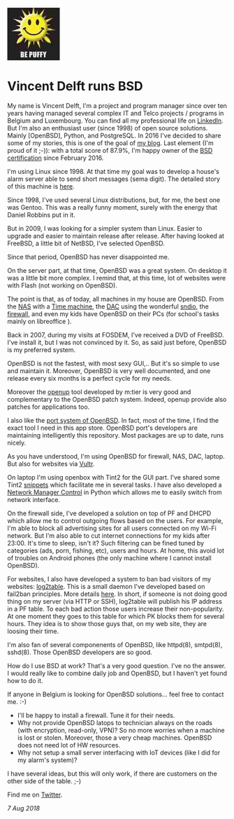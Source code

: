 <p><a href="/" alt="avatar" title="home page"><img src="videlft.jpeg" class="w3"></a></p>

# Vincent Delft runs BSD

My name is Vincent Delft, I'm a project and program manager since
over ten years having managed several complex IT and Telco projects
/ programs in Belgium and Luxembourg. You can find all my professional
life on [LinkedIn](https://www.linkedin.com/in/vincentdelft). But
I'm also an enthusiast user (since 1998) of open source solutions.
Mainly [OpenBSD], Python, and PostgreSQL. In 2016 I've decided to
share some of my stories, this is one of the goal of [my
blog](http://www.vincentdelft.be/).  Last element (I'm proud of it
;-)): with a total score of 87.9%, I'm happy owner of the [BSD
certification](http://www.bsdcertification.org/) since February
2016.

I'm using Linux since 1998. At that time my goal was to develop a
house's alarm server able to send short messages (sema digit). The
detailed story of this machine is
[here](http://www.vincentdelft.be/post/post_20160709).

Since 1998, I've used several Linux distributions, but, for me, the
best one was Gentoo. This was a really funny moment, surely with
the energy that Daniel Robbins put in it.

But in 2009, I was looking for a simpler system than Linux. Easier
to upgrade and easier to maintain release after release. After
having looked at FreeBSD, a little bit of NetBSD, I've selected
OpenBSD.

Since that period, OpenBSD has never disappointed me. 

On the server part, at that time, OpenBSD was a great system. On
desktop it was a little bit more complex. I remind that, at this
time, lot of websites were with Flash (not working on OpenBSD).

The point is that, as of today, all machines in my house are OpenBSD.
From the [NAS](http://www.vincentdelft.be/post/post_20160719) with
a [Time machine](http://www.vincentdelft.be/post/post_20160724),
the [DAC](http://www.vincentdelft.be/post/post_20160726) using the
wonderful [sndio](http://man.openbsd.org/sndio), the
[firewall](http://www.vincentdelft.be/post/post_20160714), and even
my kids have OpenBSD on their PCs (for school's tasks mainly on
libreoffice ).

Back in 2007, during my visits at FOSDEM, I've received a DVD of
FreeBSD. I've install it, but I was not convinced by it. So, as
said just before, OpenBSD is my preferred system.

OpenBSD is not the fastest, with most sexy GUI,.. But it's so simple
to use and maintain it. Moreover, OpenBSD is very well documented,
and one release every six months is a perfect cycle for my needs.

Moreover the [openup](https://www.mtier.org/solutions/apps/openup/)
tool developed by m:tier is very good and complementary to the
OpenBSD patch system. Indeed, openup provide also patches for
applications too.

I also like the [port system of OpenBSD](http://openports.se/). In
fact, most of the time, I find the exact tool I need in this app
store. OpenBSD port's developers are maintaining intelligently this
repository. Most packages are up to date, runs nicely.

As you have understood, I'm using OpenBSD for firewall, NAS, DAC,
laptop. But also for websites via [Vultr](https://www.vultr.com).

On laptop I'm using openbox with Tint2 for the GUI part. I've shared
some Tint2 [snippets](http://www.vincentdelft.be/category/tint2)
which facilitate me in several tasks. I have also developed a
[Network Manager Control](http://www.vincentdelft.be/category/nmctl)
in Python which allows me to easily switch from network interface.

On the firewall side, I've developed a solution on top of PF and
DHCPD which allow me to control outgoing flows based on the users.
For example, I'm able to block all advertising sites for all users
connected on my Wi-Fi network. But I'm also able to cut internet
connections for my kids after 23:00. It's time to sleep, isn't it?
Such filtering can be fined tuned by categories (ads, porn, fishing,
etc), users and hours. At home, this avoid lot of troubles on Android
phones (the only machine where I cannot install OpenBSD).

For websites, I also have developed a system to ban bad visitors
of my websites:
[log2table](https://sourceforge.net/projects/log2table/files/).
This is a small daemon I've developed based on fail2ban principles.
More details
[here](https://sourceforge.net/p/log2table/code/ci/master/tree/).
In short, if someone is not doing good thing on my server (via HTTP
or SSH), log2table will publish his IP address in a PF table.  To
each bad action those users increase their non-popularity. At one
moment they goes to this table for which PK blocks them for several
hours. They idea is to show those guys that, on my web site, they
are loosing their time.

I'm also fan of several componenents of OpenBSD, like httpd(8),
smtpd(8), sshd(8). Those OpenBSD developers are so good.

How do I use BSD at work? That's a very good question. I've no the
answer. I would really like to combine daily job and OpenBSD, but
I haven't yet found how to do it.

If anyone in Belgium is looking for OpenBSD solutions... feel free
to contact me. :-)

- I'll be happy to install a firewall. Tune it for their needs. 
- Why not provide OpenBSD latops to technician always on the roads
  (with encryption, read-only, VPN)? So no more worries when a
  machine is lost or stolen. Moreover, those a very cheap machines.
  OpenBSD does not need lot of HW resources.
- Why not setup a small server interfacing with IoT devices (like I
  did for my alarm's system)?

I have several ideas, but this will only work, if there are customers
on the other side of the table. ;-)

Find me on [Twitter].

_7 Aug 2018_

[Twitter]: https://twitter.com/videlft
